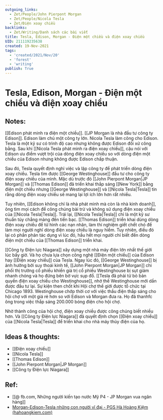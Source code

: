```yaml
---
outgoing_links:
  - Zet/People/John Pierpont Morgan
  - Zet/People/Nicola Tesla
  - Zet/Điện xoay chiều
backlinks:
  - Zet/Writing/Danh sách các bài viết
title: Tesla, Edison, Morgan - Điện một chiều và điện xoay chiều
UID: 211119235638
created: 19-Nov-2021
tags:
  - 'created/2021/Nov/20'
  - 'forest'
  - 'writing'
publish: True
---
```

# Tesla, Edison, Morgan - Điện một chiều và điện xoay chiều

## Notes:
[[Edison phát minh ra điện một chiều]]. [[JP Morgan là nhà đầu tư công ty Edison]]. Edison làm chủ một công ty lớn. Nicola Tesla làm công cho Edison. Tesla là một kỹ sư có trình độ cao nhưng không được Edison đối xử công bằng. Sau khi [[Nicola Tesla phát minh ra điện xoay chiều]], cậu nói với Edison ưu điểm vượt trội của dòng điện xoay chiều so với dòng điện một chiều của Edison nhưng không được Edison chấp thuận.

Sau đó, Tesla quyết định nghỉ việc và lập công ty để phát triển dòng điện xoay chiều. Tesla tìm được [[George Westinghouse]] đầu tư cho công ty điện xoay chiều của mình. Mặc dù trước đó [[John Pierpont Morgan|JP Morgan]] và [[Thomas Edison]] đã triển khai thắp sáng [[New York]] bằng điện một chiều nhưng [[George Westinghouse]] và [[Nicola Tesla|Tesla]] tin rằng dòng điện xoay chiều sẽ mang lại lợi ích lớn hơn rất nhiều.

Tuy nhiên, [[Edison không chỉ là nhà phát minh mà còn là nhà kinh doanh]], ông tìm mọi cách để công chúng bài trừ và không sử dụng điện xoay chiều của [[Nicola Tesla|Tesla]]. Trái lại, [[Nicola Tesla|Tesla]] chỉ là một kỹ sư thuần túy chẳng màng đến tiền bạc. [[Thomas Edison]] triển khai dùng dòng điện xoay chiều để tử hình các nạn nhân, làm thí nghiệm giết chết chó để làm mọi người nghĩ dòng điện xoay chiều là nguy hiểm. Tuy nhiên, điều đó lại có phần phản tác dụng vì lúc đó, hầu hết mọi người chỉ biết đến dòng điện một chiều của [[Thomas Edison]] triển khai.

[[Công ty Điện lực Niagara]] xây dựng một nhà máy điện lớn nhất thế giới lúc bấy giờ. Và họ chưa lựa chọn công nghệ [[Điện một chiều]] của Edison hay [[Điện xoay chiều]] của Tesla. Ngay lúc đó, [[George Westinghouse]] bị ảnh hưởng bởi suy thoái kinh tế, [[John Pierpont Morgan|JP Morgan]] chi phối thị trường cổ phiếu khiến giá trị cổ phiếu Westinghouse bị sụt giảm nhanh chóng và họ đứng bên bờ vực sụp đổ. [[Tesla đã phải từ bỏ bản quyền điện xoay chiều cho Westinghouse]], nhờ thế Westinghouse mới dần được đầu tư lại. Sự kiện then chốt khi Hội chợ thế giới được tổ chức tại Chicago 1893. Westinghouse chớp thời cơ với việc thầu điện thắp sáng cho hội chợ với một giá rẻ hơn so với Edison và Morgan đưa ra. Họ đã thanhfc ông trong việc thắp sáng 200.000 bóng điện cho hội chợ.

Nhờ thành công của hội chợ, điện xoay chiều được công chúng biết nhiều hơn. Và [[Công ty Điện lực Niagara]] đã quyết định chọn [[Điện xoay chiều]] của [[Nicola Tesla|Tesla]] để triển khai cho nhà máy thủy điện của họ.

## Ideas & thoughts:
- [[Điện xoay chiều]]
- [[Nicola Tesla]]
- [[Thomas Edison]]
- [[John Pierpont Morgan|JP Morgan]]
- [[Công ty Điện lực Niagara]]

## Ref:
- [[@ fb.com, Những người kiến tạo nước Mỹ P4 - JP Morgan vua ngân hàng]]
- [Morgan-Edison-Tesla những con người vĩ đại - PGS Hà Hoàng Kiệm (hahoangkiem.com)](https://hahoangkiem.com/tinh-hoa-nhan-loai/morgan-edison-tesla-nhung-con-nguoi-vi-dai-1504.html)